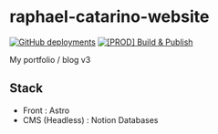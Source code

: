 # raphael-catarino-website

[![GitHub deployments](<https://img.shields.io/github/deployments/Zareix/raphael-catarino-website/raphael-catarino-website%20(Production)?label=Production&logo=cloudflare>)](https://raphael-catarino.fr)
[![[PROD] Build & Publish](https://github.com/Zareix/raphael-catarino-website/actions/workflows/publish-production.yml/badge.svg)](https://github.com/Zareix/raphael-catarino-website/actions/workflows/publish-production.yml)

My portfolio / blog v3

## Stack

- Front : Astro
- CMS (Headless) : Notion Databases
